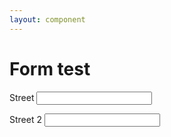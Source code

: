 ```yaml
---
layout: component
---
```


# Form test

<label for="test">Street</label>
<input name="test" id="test" type="text">


<label>
  <span>Street 2</span>
  <input name="test2" type="text">
</label>
